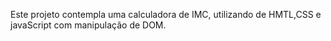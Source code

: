 Este projeto contempla uma calculadora de IMC, utilizando de HMTL,CSS e javaScript com manipulação de DOM.
